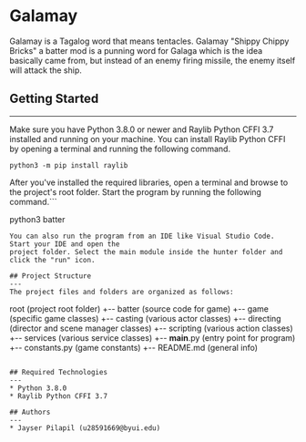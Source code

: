# Galamay
Galamay is a Tagalog word that means tentacles. Galamay "Shippy Chippy Bricks" a batter mod is a punning word for Galaga which is the idea basically came from, but instead of an enemy firing missile, the enemy itself will attack the ship.

## Getting Started
---
Make sure you have Python 3.8.0 or newer and Raylib Python CFFI 3.7 installed and running on your machine. You can install Raylib Python CFFI by opening a terminal and running the following command.
```
python3 -m pip install raylib
```
After you've installed the required libraries, open a terminal and browse to the project's root folder. Start the program by running the following command.```

python3 batter 
```
You can also run the program from an IDE like Visual Studio Code. Start your IDE and open the 
project folder. Select the main module inside the hunter folder and click the "run" icon.

## Project Structure
---
The project files and folders are organized as follows:
```
root                    (project root folder)
+-- batter              (source code for game)
  +-- game              (specific game classes)
    +-- casting         (various actor classes)
    +-- directing       (director and scene manager classes)
    +-- scripting       (various action classes)
    +-- services        (various service classes)
  +-- __main__.py       (entry point for program)
  +-- constants.py      (game constants)
+-- README.md           (general info)
```

## Required Technologies
---
* Python 3.8.0
* Raylib Python CFFI 3.7

## Authors
---
* Jayser Pilapil (u28591669@byui.edu)
